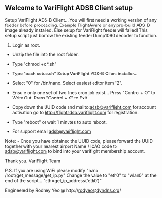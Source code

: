 Welcome to VariFlight ADSB Client setup
---------------------------------------

Setup VariFlight ADS-B Client...
You will first need a working version of any feeder before proceeding.
Example FlightAware or any pre-build ADS-B image already installed.
Else setup for VariFlight feeder will failed!
This setup script just borrow the existing feeder Dump1090 decoder to function.

  1. Login as root.

  - Unzip the file into the root folder.

  - Type "chmod +x *.sh"

  - Type "bash setup.sh" Setup VariFlight ADS-B Client installer...

  - Select "0" for /bin/nano. 
  Select easiest editor item "2".

  - Ensure only one set of two lines cron job exist...
  Press "Control + O" to Write Out.
  Press "Control + X" to Exit.

  - Copy down the UUID code and 
   mailto:adsb@variflight.com for account activation
   go to http://flightadsb.variflight.com for registration.

  - Type "reboot" or wait 1 minutes to auto reboot.

  - For support email adsb@variflight.com

Note: - Once you have obtained the UUID code, please forward the UUID together
with your nearest airport Name / ICAO code to adsb@variflight.com
to bind into your variflight membership account.

Thank you.
VariFlight Team 

P.S. If you are using WiFi please modify "nano /root/get_message/get_ip.py"
Change the value to "eth0" to "wlan0" at the end of the script...
"eth=get_ip_address('eth0')"


Engineered by Rodney Yeo @ http://rodyeo@dyndns.org/

